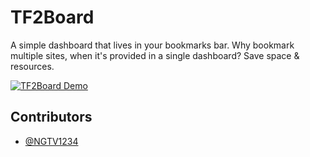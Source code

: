 # TF2Board

A simple dashboard that lives in your bookmarks bar. Why bookmark multiple sites, when it's provided in a single dashboard? Save space & resources.

[![TF2Board Demo](https://img.youtube.com/vi/SNVq1MALzss/0.jpg)](https://www.youtube.com/watch?v=SNVq1MALzss)

## Contributors

- [@NGTV1234](https://www.github.com/NGTV1234)
